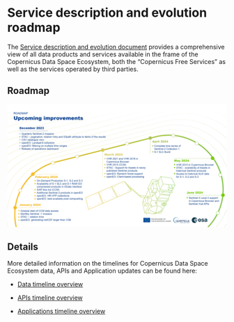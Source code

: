 # Service description and evolution roadmap  


The [Service description and evolution document](/_docs/CDSE-SDE-TSY_Service%20Description%20and%20Evolution_1.2.pdf ':ignore') provides a comprehensive view of all data products and services available in the frame of the Copernicus Data Space Ecosystem, both the “Copernicus Free Services” as well as the services operated by third parties. 

## Roadmap
<!-- |Timeline| Jan-23 | Apr-23 | Jul-23| Nov-23 
|---|---|---|---|----|
|1. | New Data Access portal  | Catalogue API: STAC, S3  | Full archive of Sentinel missions | Sentinel engineering and auxiliary data|
|2. |Start of user registration| Processing API: Sentinel Hub and OGC for supported collections  | Complementary open datasets | Copernicus Contributing Missions |
|3.| Initial Sentinel data offering| Traceability API | Access to commercial data| Streamlined data access of federated data sets  |
|4. |Browser| On-demand production API  | Processing API: extended Sentinel Hub APIs, OpenEO  |   |
| 5.|Catalogue APIs: OData and OpenSearch |   | Jupyter Lab    |      |
|6.|  |  | Marketplace | -->
![](/_images/RoadmapSummary_12122023.png)

## Details

More detailed information on the timelines for Copernicus Data Space Ecosystem data, APIs and Application updates can be found here:

* [Data timeline overview](/Roadmap/DataTable.qmd)

* [APIs timeline overview](/Roadmap/APITable.qmd)

* [Applications timeline overview](/Roadmap/AppTable.qmd)


